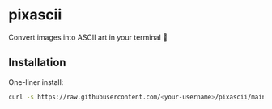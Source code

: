 # pixascii

Convert images into ASCII art in your terminal 🎨

## Installation
One-liner install:
```bash
curl -s https://raw.githubusercontent.com/<your-username>/pixascii/main/install.sh | bash


